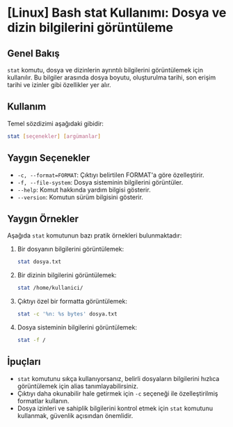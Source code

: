 # [Linux] Bash stat Kullanımı: Dosya ve dizin bilgilerini görüntüleme

## Genel Bakış
`stat` komutu, dosya ve dizinlerin ayrıntılı bilgilerini görüntülemek için kullanılır. Bu bilgiler arasında dosya boyutu, oluşturulma tarihi, son erişim tarihi ve izinler gibi özellikler yer alır.

## Kullanım
Temel sözdizimi aşağıdaki gibidir:

```bash
stat [seçenekler] [argümanlar]
```

## Yaygın Seçenekler
- `-c, --format=FORMAT`: Çıktıyı belirtilen FORMAT'a göre özelleştirir.
- `-f, --file-system`: Dosya sisteminin bilgilerini görüntüler.
- `--help`: Komut hakkında yardım bilgisi gösterir.
- `--version`: Komutun sürüm bilgisini gösterir.

## Yaygın Örnekler
Aşağıda `stat` komutunun bazı pratik örnekleri bulunmaktadır:

1. Bir dosyanın bilgilerini görüntülemek:
   ```bash
   stat dosya.txt
   ```

2. Bir dizinin bilgilerini görüntülemek:
   ```bash
   stat /home/kullanici/
   ```

3. Çıktıyı özel bir formatta görüntülemek:
   ```bash
   stat -c '%n: %s bytes' dosya.txt
   ```

4. Dosya sisteminin bilgilerini görüntülemek:
   ```bash
   stat -f /
   ```

## İpuçları
- `stat` komutunu sıkça kullanıyorsanız, belirli dosyaların bilgilerini hızlıca görüntülemek için alias tanımlayabilirsiniz.
- Çıktıyı daha okunabilir hale getirmek için `-c` seçeneği ile özelleştirilmiş formatlar kullanın.
- Dosya izinleri ve sahiplik bilgilerini kontrol etmek için `stat` komutunu kullanmak, güvenlik açısından önemlidir.